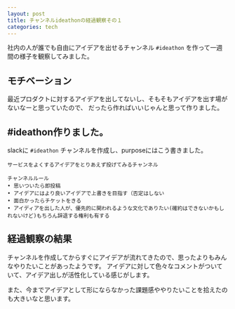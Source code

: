 ```yaml
---
layout: post
title: チャンネルideathonの経過観察その１
categories: tech
---
```


社内の人が誰でも自由にアイデアを出せるチャンネル `#ideathon` を作って一週間の様子を観察してみました。


## モチベーション

最近プロダクトに対するアイデアを出してないし、そもそもアイデアを出す場がないなーと思っていたので、
だったら作ればいいじゃんと思って作りました。


## #ideathon作りました。

slackに `#ideathon` チャンネルを作成し、purposeにはこう書きました。

```
サービスをよくするアイデアをとりあえず投げてみるチャンネル

チャンネルルール
• 思いついたら即投稿
• アイデアにはより良いアイデアで上書きを目指す（否定はしない
• 面白かったらチケットをきる
• アイディアを出した人が、優先的に関われるような文化でありたい(確約はできないかもしれないけど)もちろん辞退する権利も有する
```


## 経過観察の結果

チャンネルを作成してからすぐにアイデアが流れてきたので、思ったよりもみんなやりたいことがあったようです。
アイデアに対して色々なコメントがついていて、アイデア出しが活性化している感じがします。

また、今までアイデアとして形にならなかった課題感ややりたいことを拾えたのも大きいなと思います。

